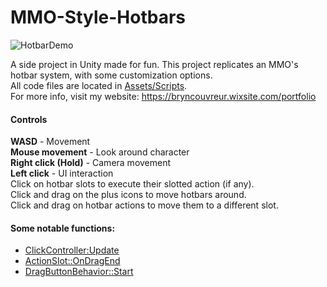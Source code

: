 # MMO-Style-Hotbars
![HotbarDemo](https://user-images.githubusercontent.com/62243708/136672622-acb3ca29-05d6-493b-b73a-2ffef079b5c4.gif)

A side project in Unity made for fun.
This project replicates an MMO's hotbar system, with some customization options.\
All code files are located in [Assets/Scripts](Assets/Scripts).\
For more info, visit my website: https://bryncouvreur.wixsite.com/portfolio

#### Controls
**WASD** - Movement  
**Mouse movement** - Look around character  
**Right click (Hold)** - Camera movement  
**Left click** - UI interaction  
Click on hotbar slots to execute their slotted action (if any).  
Click and drag on the plus icons to move hotbars around.  
Click and drag on hotbar actions to move them to a different slot.  

#### Some notable functions:
- [ClickController:Update](Assets/Scripts/ClickController.cs#L37-L113)
- [ActionSlot::OnDragEnd](Assets/Scripts/ActionSlot.cs#L65-L117)
- [DragButtonBehavior::Start](Assets/Scripts/Start.cs#L11-L26)

